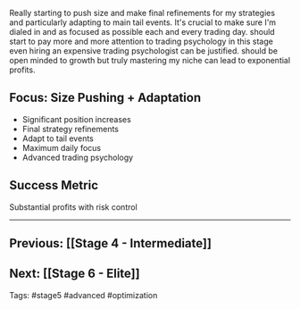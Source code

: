 Really starting to push size and make final refinements for my strategies and particularly adapting to main tail events. It's crucial to make sure I'm dialed in and as focused as possible each and every trading day. should start to pay more and more attention to trading psychology in this stage even hiring an expensive trading psychologist can be justified. should be open minded to growth but truly mastering my niche can lead to exponential profits.

## Focus: Size Pushing + Adaptation
- Significant position increases
- Final strategy refinements
- Adapt to tail events
- Maximum daily focus
- Advanced trading psychology

## Success Metric
Substantial profits with risk control



---
## Previous: [[Stage 4 - Intermediate]]
## Next: [[Stage 6 - Elite]]

Tags: #stage5 #advanced #optimization
